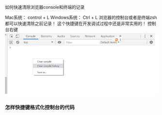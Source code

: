 如何快速清除浏览器console和终端的记录

Mac系统：
control + L
Windows系统：
Ctrl + L
浏览器的控制台或者是终端zsh都可以快速清除之前记录！
这个快捷键在开发调试过程中还是非常实用的！
控制台右键
![clear console history ！！！清除控制台历史记录](image/console/1666006472260.png)


### 怎样快捷键格式化控制台的代码